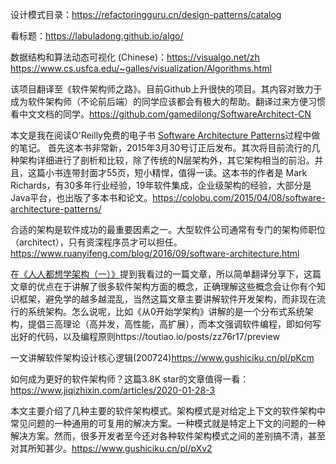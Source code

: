 设计模式目录：https://refactoringguru.cn/design-patterns/catalog

看标题：https://labuladong.github.io/algo/

数据结构和算法动态可视化 (Chinese)：https://visualgo.net/zh
https://www.cs.usfca.edu/~galles/visualization/Algorithms.html

该项目翻译至《软件架构师之路》。目前Github上升很快的项目。其内容对致力于成为软件架构师（不论前后端）的同学应该都会有极大的帮助。翻译过来方便习惯看中文文档的同学。https://github.com/gamedilong/SoftwareArchitect-CN

本文是我在阅读O'Reilly免费的电子书 [Software Architecture Patterns](http://www.oreilly.com/programming/free/software-architecture-patterns.csp)过程中做的笔记。
首先这本书非常新，2015年3月30号订正后发布。其次将目前流行的几种架构详细进行了剖析和比较，除了传统的N层架构外，其它架构相当的前沿。并且，这篇小书连带封面才55页，短小精悍，值得一读。这本书的作者是 Mark Richards，有30多年行业经验，19年软件集成，企业级架构的经验，大部分是Java平台，也出版了多本书和论文。https://colobu.com/2015/04/08/software-architecture-patterns/

合适的架构是软件成功的最重要因素之一。大型软件公司通常有专门的架构师职位（architect），只有资深程序员才可以担任。https://www.ruanyifeng.com/blog/2016/09/software-architecture.html

在[《人人都想学架构（一）》](http://mp.weixin.qq.com/s?__biz=MzAwOTU4NzM5Ng==&mid=2455770962&idx=1&sn=aa9f6ba9fda565c7214c70f0ca0be115&chksm=8cc9e8f9bbbe61ef1165ad92effa36805512aa11d58bc5b2ddc97b89cbed0f5df016b64fc0fb&scene=21#wechat_redirect)提到我看过的一篇文章，所以简单翻译分享下，这篇文章的优点在于讲解了很多软件架构方面的概念，正确理解这些概念会让你有个知识框架，避免学的越多越混乱，当然这篇文章主要讲解软件开发架构，而非现在流行的系统架构。怎么说呢，比如《从0开始学架构》讲解的是一个分布式系统架构，提倡三高理论（高并发，高性能，高扩展），而本文强调软件编程，即如何写出好的代码，以及编程原则https://toutiao.io/posts/zz76r17/preview

一文讲解软件架构设计核心逻辑(200724)https://www.gushiciku.cn/pl/pKcm

如何成为更好的软件架构师？这篇3.8K star的文章值得一看：https://www.jiqizhixin.com/articles/2020-01-28-3

本文主要介绍了几种主要的软件架构模式。架构模式是对给定上下文的软件架构中常见问题的一种通用的可复用的解决方案。一种模式就是特定上下文的问题的一种解决方案。然而，很多开发者至今还对各种软件架构模式之间的差别搞不清，甚至对其所知甚少。https://www.gushiciku.cn/pl/pXv2